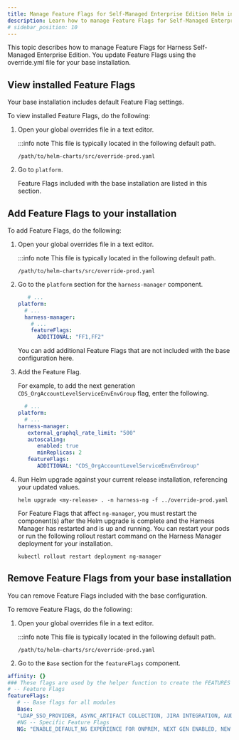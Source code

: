 ```yaml
---
title: Manage Feature Flags for Self-Managed Enterprise Edition Helm installations
description: Learn how to manage Feature Flags for Self-Managed Enterprise Edition Helm installations. 
# sidebar_position: 10
---
```


This topic describes how to manage Feature Flags for Harness Self-Managed Enterprise Edition. You update Feature Flags using the override.yml file for your base installation.

## View installed Feature Flags

Your base installation includes default Feature Flag settings.

To view installed Feature Flags, do the following:

1. Open your global overrides file in a text editor.

   :::info note
   This file is typically located in the following default path.

   ```
   /path/to/helm-charts/src/override-prod.yaml
   ```

2. Go to `platform`.

   Feature Flags included with the base installation are listed in this section.

## Add Feature Flags to your installation

To add Feature Flags, do the following:

1. Open your global overrides file in a text editor.

   :::info note
   This file is typically located in the following default path.

   ```
   /path/to/helm-charts/src/override-prod.yaml
   ```

2. Go to the `platform` section for the `harness-manager` component.

   ```yaml
      # ...
   platform:
     # ...
     harness-manager:
       # ...
       featureFlags:
         ADDITIONAL: "FF1,FF2"
   ```
   
   You can add additional Feature Flags that are not included with the base configuration here.

3. Add the Feature Flag.

   For example, to add the next generation `CDS_OrgAccountLevelServiceEnvEnvGroup` flag, enter the following.

   ```yaml
     # ...
   platform:
     # ...
   harness-manager:
      external_graphql_rate_limit: "500"
      autoscaling:
         enabled: true
         minReplicas: 2
      featureFlags:
         ADDITIONAL: "CDS_OrgAccountLevelServiceEnvEnvGroup"
   ```

4. Run Helm upgrade against your current release installation, referencing your updated values.

   ```
   helm upgrade <my-release> . -n harness-ng -f ../override-prod.yaml
   ```

   For Feature Flags that affect `ng-manager`, you must restart the component(s) after the Helm upgrade is complete and the Harness Manager has restarted and is up and running. You can restart your pods or run the following rollout restart command on the Harness Manager deployment for your installation.

   ```
   kubectl rollout restart deployment ng-manager
   ```

## Remove Feature Flags from your base installation

You can remove Feature Flags included with the base configuration.

To remove Feature Flags, do the following:

1. Open your global overrides file in a text editor.

   :::info note
   This file is typically located in the following default path.

   ```
   /path/to/helm-charts/src/override-prod.yaml
   ```

2. Go to the `Base` section for the `featureFlags` component.

```yaml
affinity: {}
### These flags are used by the helper function to create the FEATURES config value based off the global.<features.enabled boolean
# -- Feature Flags
featureFlags:
   # -- Base flags for all modules
   Base:
   "LDAP_SSO_PROVIDER, ASYNC_ARTIFACT COLLECTION, JIRA INTEGRATION, AUDIT TRAIL UI, GDS_TIME SERIES SAVE PER MINUTE, STACKDRIVER SERVICEGUARD, BATCH SECRET DECRYPTION, TIME SERIES SERVICEGUARD V2, TIME SERIES WORKFLOW V2, CUSTOM DASHBOARD, GRAPHOL, CV FEEDBACKS, LOGS_V2_247,UPGRADE JRE,LOG STREAMING INTEGRATION, NG HARNESS APPROVAL,GIT SYNC NG, NG SHOW DELEGATE,NG CG TASK ASSIGMENT ISOLATION, CI OVERVIEW PAGE, AZURE CLOUD PROVIDER VALIDATION ON DELEGATE, TERRAFORM AWS AUTHENTICATION, NG TEMPLATES, NEW DEPLOYMENT FREEZE, HELM CHART AS ARTIFACT, RESOLVE DEPLOYMENT TAGS BEFORE EXECUTION, WEBHOOK TRIGGER AUTHORIZATION, GITHUB WEBHOOK AUTHENTICATION, CUSTOM MANIFEST, GIT ACCOUNT SUPPORT, AZURE WEBAPP, PRUNE KUBERNETES_RESOURCES, LDAP GROUP_SYNC_JOB_ITERATOR, POLLING INTERVAL CONFIGURABLE, APPLICATION _DROPDOWN_MULTISELECT, USER GROUP AS EXPRESSION, RESOURCE CONSTRAINT SCOPE PIPELINE ENABLED,NG TEMPLATE GTYX"
   #NG -- Specific Feature Flags
   NG: "ENABLE_DEFAULT_NG EXPERIENCE FOR ONPREM, NEXT GEN ENABLED, NEW LEFT NAVBAR SETTINGS, SPG SIDENAV COLLAPSE"
```
